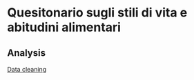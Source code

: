 # Quesitonario sugli stili di vita e abitudini alimentari

## Analysis

[Data cleaning](github.com/ginkobab/cleaner.ipynb)
